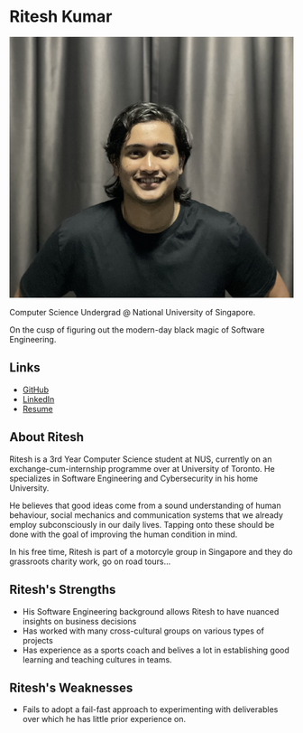 # Ritesh Kumar

![Ritesh Kumar Profile](./ritesh_kumar_avatar.png)

Computer Science Undergrad @ National University of Singapore. 

On the cusp of figuring out the modern-day black magic of Software Engineering.

## Links

- [GitHub](https://github.com/rtshkmr)
- [LinkedIn](https://www.linkedin.com/in/rtshkmr/)
- [Resume](./ritesh_kumar_resume.pdf)

## About Ritesh
Ritesh is a 3rd Year Computer Science student at NUS, currently on an exchange-cum-internship programme over at University of Toronto. He specializes in Software Engineering and Cybersecurity in his home University. 

He believes that good ideas come from a sound understanding of human behaviour, social mechanics and communication systems that we already employ subconsciously in our daily lives. Tapping onto these should be done with the goal of improving the human condition in mind.

In his free time, Ritesh is part of a motorcyle group in Singapore and they do grassroots charity work, go on road tours... 

## Ritesh's Strengths

- His Software Engineering background allows Ritesh to have nuanced insights on business decisions
- Has worked with many cross-cultural groups on various types of projects
- Has experience as a sports coach and belives a lot in establishing good learning and teaching cultures in teams. 

## Ritesh's Weaknesses

- Fails to adopt a fail-fast approach to experimenting with deliverables over which he has little prior experience on. 
